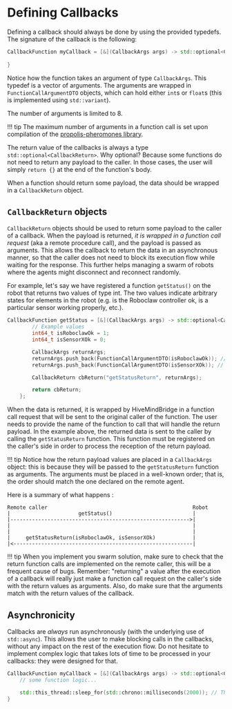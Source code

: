 # Defining Callbacks

Defining a callback should always be done by using the provided typedefs. The signature of the callback is the following:

```cpp
CallbackFunction myCallback = [&](CallbackArgs args) -> std::optional<CallbackReturn> {
    
}
```

Notice how the function takes an argument of type `CallbackArgs`. This typedef is a vector of arguments. The arguments are wrapped in `FunctionCallArgumentDTO` objects, which can hold either `int`s or `float`s (this is implemented using `std::variant`).

The number of arguments is limited to 8.

!!! tip 
    The maximum number of arguments in a function call is set upon compilation of the [propolis-pheromones library](https://github.com/SwarmUS/Propolis/blob/master/src/pheromones/DefaultPheromonesOptions.cmake).

The return value of the callbacks is always a type `std::optional<CallbackReturn>`. Why optional? Because some functions do not need to return any payload to the caller. In those cases, the user will simply `return {}` at the end of the function's body.

When a function should return some payload, the data should be wrapped in a `CallbackReturn` object.

## `CallbackReturn` objects

`CallbackReturn` objects should be used to return some payload to the caller of a callback. When the payload is returned, _it is wrapped in a function call request_ (aka a remote procedure call), and the payload is passed as arguments. This allows the callback to return the data in an asynchronous manner, so that the caller does not need to block its execution flow while waiting for the response. This further helps managing a swarm of robots where the agents might disconnect and reconnect randomly.

For example, let's say we have registered a function `getStatus()` on the robot that returns two values of type int. The two values indicate arbitrary states for elements in the robot (e.g. is the Roboclaw controller ok, is a particular sensor working properly, etc.).

```cpp
CallbackFunction getStatus = [&](CallbackArgs args) -> std::optional<CallbackReturn> {
        // Example values
        int64_t isRoboclawOk = 1;
        int64_t isSensorXOk = 0;

        CallbackArgs returnArgs;
        returnArgs.push_back(FunctionCallArgumentDTO(isRoboclawOk)); // argument [0]
        returnArgs.push_back(FunctionCallArgumentDTO(isSensorXOk)); // argument [1]

        CallbackReturn cbReturn("getStatusReturn", returnArgs);

        return cbReturn;
    };
```

When the data is returned, it is wrapped by HiveMindBridge in a function call request that will be sent to the original caller of the function. The user needs to provide the name of the function to call that will handle the return payload. In the example above, the returned data is sent to the caller by calling the `getStatusReturn` function. This function must be registered on the caller's side in order to process the reception of the return payload.

!!! tip 
    Notice how the return payload values are placed in a `CallbackArgs` object: this is because they will be passed to the `getStatusReturn` function as arguments. The arguments must be placed in a well-known order; that is, the order should match the one declared on the remote agent.

Here is a summary of what happens :

```
Remote caller                                               Robot
|                      getStatus()                          |
|---------------------------------------------------------->|
|                                                           |
|                                                           |
|     getStatusReturn(isRoboclawOk, isSensorXOk)            |
|<----------------------------------------------------------|

```

!!! tip 
    When you implement you swarm solution, make sure to check that the return function calls are implemented on the remote caller, this will be a frequent cause of bugs. Remember: "returning" a value after the execution of a callback will really just make a function call request on the caller's side with the return values as arguments. Also, do make sure that the arguments match with the return values of the callback.

## Asynchronicity

Callbacks are _always_ run asynchronously (with the underlying use of `std::async`). This allows the user to make blocking calls in the callbacks, without any impact on the rest of the execution flow. Do not hesitate to implement complex logic that takes lots of time to be processed in your callbacks: they were designed for that.

```cpp
CallbackFunction myCallback = [&](CallbackArgs args) -> std::optional<CallbackReturn> {
    // some function logic...

    std::this_thread::sleep_for(std::chrono::milliseconds(2000)); // This is perfectly fine, even in a callback!
}
```